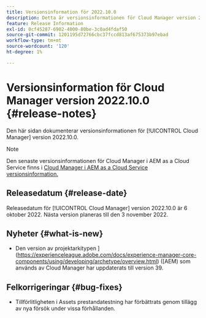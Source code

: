 ```yaml
---
title: Versionsinformation för 2022.10.0
description: Detta är versionsinformationen för Cloud Manager version 2022.10.0.
feature: Release Information
exl-id: 0cf45287-6902-4000-80be-3c0ad4fdaf50
source-git-commit: 1201195d72766cbc37fccd813af675373b97ebad
workflow-type: tm+mt
source-wordcount: '120'
ht-degree: 1%

---
```


# Versionsinformation för Cloud Manager version 2022.10.0 {#release-notes}

Den här sidan dokumenterar versionsinformationen för [!UICONTROL Cloud Manager] version 2022.10.0.

>[!NOTE]
>
>Den senaste versionsinformationen för Cloud Manager i AEM as a Cloud Service finns i [Cloud Manager i AEM as a Cloud Service versionsinformation.](https://experienceleague.adobe.com/docs/experience-manager-cloud-service/content/implementing/using-cloud-manager/release-notes-cloud-manager/release-notes-cm-current.html)

## Releasedatum {#release-date}

Releasedatum för [!UICONTROL Cloud Manager] version 2022.10.0 är 6 oktober 2022. Nästa version planeras till den 3 november 2022.

## Nyheter {#what-is-new}

* Den version av projektarkitypen ](https://experienceleague.adobe.com/docs/experience-manager-core-components/using/developing/archetype/overview.html) ([AEM) som används av Cloud Manager har uppdaterats till version 39.

## Felkorrigeringar {#bug-fixes}

* Tillförlitligheten i Assets prestandatestning har förbättrats genom tillägg av nya försök under vissa förhållanden.
